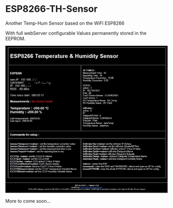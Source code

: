 # ESP8266-TH-Sensor
Another Temp-Hum Sensor based on the WiFI ESP8266

With full webServer configurable Values permanently stored in the EEPROM.

![sample Webpage](https://github.com/TomT1965/ESP8266-TH-Sensor/blob/master/V100.JPG)


More to come soon...
